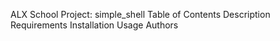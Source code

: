 ALX School Project: simple_shell
Table of Contents
Description
Requirements
Installation
Usage
Authors